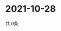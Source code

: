 # 2021-10-28
  共 0条

  <!-- BEGIN -->
  <!-- 最后更新时间Thu Oct 28 2021 23:03:12 GMT+0000 (Coordinated Universal Time) -->
  
  <!-- END -->
  
  